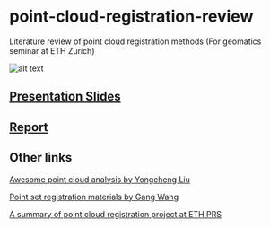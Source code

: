# point-cloud-registration-review
Literature review of point cloud registration methods (For geomatics seminar at ETH Zurich)

![alt text](gif/reg_demo_1.gif)

## [Presentation Slides](https://github.com/YuePanEdward/point-cloud-registration-review/blob/master/point-cloud-registration-review-geomatics-seminar-yue-pan-ethz.pdf)

## [Report](https://arxiv.org/abs/1912.12756)

## Other links
[Awesome point cloud analysis by Yongcheng Liu](https://github.com/YuePanEdward/awesome-point-cloud-analysis)

[Point set registration materials by Gang Wang](https://github.com/gwang-cv/Point-Set-Matching-Registration-Material)

[A summary of point cloud registration project at ETH PRS](https://prs.igp.ethz.ch/research/completed_projects/automatic_registration_of_point_clouds.html)
